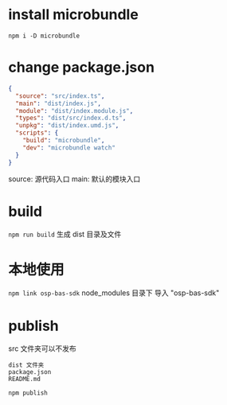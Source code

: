 # install microbundle

`npm i -D microbundle`

# change package.json

```json
{
  "source": "src/index.ts",
  "main": "dist/index.js",
  "module": "dist/index.module.js",
  "types": "dist/src/index.d.ts",
  "unpkg": "dist/index.umd.js",
  "scripts": {
    "build": "microbundle",
    "dev": "microbundle watch"
  }
}
```

source: 源代码入口
main: 默认的模块入口

# build

`npm run build`
生成 dist 目录及文件

# 本地使用

`npm link osp-bas-sdk`
node_modules 目录下 导入 "osp-bas-sdk"

# publish

src 文件夹可以不发布
```
dist 文件夹
package.json
README.md
```

`npm publish`
